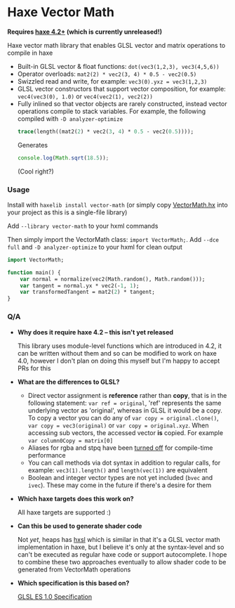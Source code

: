 # Haxe Vector Math
**Requires [haxe 4.2+](https://build.haxe.org/builds/haxe/) (which is currently unreleased!)**

Haxe vector math library that enables GLSL vector and matrix operations to compile in haxe

- Built-in GLSL vector & float functions: `dot(vec3(1,2,3), vec3(4,5,6))`
- Operator overloads: `mat2(2) * vec2(3, 4) * 0.5 - vec2(0.5)`
- Swizzled read and write, for example: `vec3(0).yxz = vec3(1,2,3)`
- GLSL vector constructors that support vector composition, for example: `vec4(vec3(0), 1.0)` or `vec4(vec2(1), vec2(2))`
- Fully inlined so that vector objects are rarely constructed, instead vector operations compile to stack variables. For example, the following compiled with `-D analyzer-optimize`
	```haxe
	trace(length((mat2(2) * vec2(3, 4) * 0.5 - vec2(0.5))));
	```
	Generates
	```js
	console.log(Math.sqrt(18.5));
	```
	(Cool right?)


### Usage
Install with `haxelib install vector-math` (or simply copy [VectorMath.hx](VectorMath.hx) into your project as this is a single-file library)

Add `--library vector-math` to your hxml commands

Then simply import the VectorMath class: `import VectorMath;`. Add `--dce full` and `-D analyzer-optimize` to your hxml for clean output

```haxe
import VectorMath;

function main() {
	var normal = normalize(vec2(Math.random(), Math.random()));
	var tangent = normal.yx * vec2(-1, 1);
	var transformedTangent = mat2(2) * tangent;
}
```

### Q/A
- **Why does it require haxe 4.2 – this isn't yet released**

	This library uses module-level functions which are introduced in 4.2, it can be written without them and so can be modified to work on haxe 4.0, however I don't plan on doing this myself but I'm happy to accept PRs for this

- **What are the differences to GLSL?**

	- Direct vector assignment is **reference** rather than **copy**, that is in the following statement: `var ref = original`, 'ref' represents the same underlying vector as 'original', whereas in GLSL it would be a copy. To copy a vector you can do any of `var copy = original.clone()`, `var copy = vec3(original)` or `var copy = original.xyz`. When accessing sub vectors, the accessed vector **is** copied. For example `var column0Copy = matrix[0]`
	- Aliases for rgba and stpq have been [turned off](https://github.com/haxiomic/quark/blob/6a2bed951b2af79c78baf175a5f6fef46bc79a4a/Vec.hx#L222) for compile-time performance
	- You can call methods via dot syntax in addition to regular calls, for example: `vec3(1).length()` and `length(vec(1))` are equivalent
	- Boolean and integer vector types are not yet included (`bvec` and `ivec`). These may come in the future if there's a desire for them

- **Which haxe targets does this work on?**

	All haxe targets are supported :)

- **Can this be used to generate shader code**

	Not _yet_, heaps has [hxsl](https://heaps.io/documentation/hxsl.html) which is similar in that it's a GLSL vector math implementation in haxe, but I believe it's only at the syntax-level and so can't be executed as regular haxe code or support autocomplete. I hope to combine these two approaches eventually to allow shader code to be generated from VectorMath operations

- **Which specification is this based on?**

	[GLSL ES 1.0 Specification](https://www.khronos.org/files/opengles_shading_language.pdf)